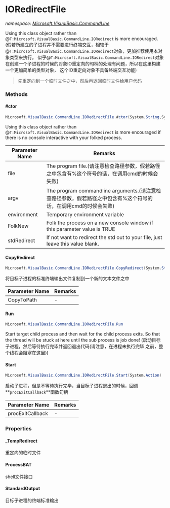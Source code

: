 ﻿# IORedirectFile
_namespace: <a href="#" onClick="load('/docs/Microsoft.VisualBasic.CommandLine/index.md')">Microsoft.VisualBasic.CommandLine</a>_

Using this class object rather than @``T:Microsoft.VisualBasic.CommandLine.IORedirect`` is more encouraged.
 (假若所建立的子进程并不需要进行终端交互，相较于@``T:Microsoft.VisualBasic.CommandLine.IORedirect``对象，更加推荐使用本对象类型来执行。
 似乎@``T:Microsoft.VisualBasic.CommandLine.IORedirect``对象在创建一个子进程的时候的对象IO重定向的句柄的处理有问题，所以在这里构建一个更加简单的类型对象，
 这个IO重定向对象不具备终端交互功能)

> 先重定向到一个临时文件之中，然后再返回临时文件给用户代码


### Methods

#### #ctor
```csharp
Microsoft.VisualBasic.CommandLine.IORedirectFile.#ctor(System.String,System.String,System.Collections.Generic.KeyValuePair{System.String,System.String}[],System.Boolean,System.String)
```
Using this class object rather than @``T:Microsoft.VisualBasic.CommandLine.IORedirect`` is more encouraged if there is no console interactive with your folked process.

|Parameter Name|Remarks|
|--------------|-------|
|file|The program file.(请注意检查路径参数，假若路径之中包含有%这个符号的话，在调用cmd的时候会失败)|
|argv|The program commandline arguments.(请注意检查路径参数，假若路径之中包含有%这个符号的话，在调用cmd的时候会失败)|
|environment|Temporary environment variable|
|FolkNew|Folk the process on a new console window if this parameter value is TRUE|
|stdRedirect|If not want to redirect the std out to your file, just leave this value blank.|


#### CopyRedirect
```csharp
Microsoft.VisualBasic.CommandLine.IORedirectFile.CopyRedirect(System.String)
```
将目标子进程的标准终端输出文件复制到一个新的文本文件之中

|Parameter Name|Remarks|
|--------------|-------|
|CopyToPath|-|


#### Run
```csharp
Microsoft.VisualBasic.CommandLine.IORedirectFile.Run
```
Start target child process and then wait for the child process exits. 
 So that the thread will be stuck at here until the sub process is 
 job done!
 (启动目标子进程，然后等待执行完毕并返回退出代码(请注意，在进程未执行完毕
 之前，整个线程会阻塞在这里))

#### Start
```csharp
Microsoft.VisualBasic.CommandLine.IORedirectFile.Start(System.Action)
```
启动子进程，但是不等待执行完毕，当目标子进程退出的时候，回调**`procExitCallback`**函数句柄

|Parameter Name|Remarks|
|--------------|-------|
|procExitCallback|-|



### Properties

#### _TempRedirect
重定向的临时文件
#### ProcessBAT
shell文件接口
#### StandardOutput
目标子进程的终端标准输出
